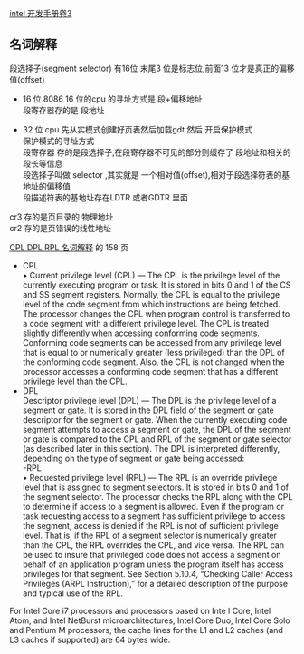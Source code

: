 [intel 开发手册卷3](https://software.intel.com/sites/default/files/managed/a4/60/325384-sdm-vol-3abcd.pdf)   

## 名词解释   
段选择子(segment selector) 有16位 末尾3 位是标志位,前面13 位才是真正的偏移值(offset)  

- 16 位 8086 
16 位的cpu 的寻址方式是 段+偏移地址  
段寄存器存的是 段地址   

- 32 位  cpu 
先从实模式创建好页表然后加载gdt 然后 开启保护模式   
保护模式的寻址方式   
段寄存器 存的是段选择子,在段寄存器不可见的部分则缓存了 段地址和相关的段长等信息     
段选择子叫做 selector ,其实就是 一个相对值(offset),相对于段选择符表的基地址的偏移值  
段描述符表的基地址存在LDTR 或者GDTR 里面  

cr3 存的是页目录的 物理地址  
cr2 存的是页错误的线性地址  

[CPL DPL RPL 名词解释](https://software.intel.com/sites/default/files/managed/a4/60/325384-sdm-vol-3abcd.pdf) 的 158 页  

- CPL  
• Current privilege level (CPL) — The CPL is the privilege level of the currently executing program or task. It
is stored in bits 0 and 1 of the CS and SS segment registers. Normally, the CPL is equal to the privilege level of
the code segment from which instructions are being fetched. The processor changes the CPL when program
control is transferred to a code segment with a different privilege level. The CPL is treated slightly differently
when accessing conforming code segments. Conforming code segments can be accessed from any privilege
level that is equal to or numerically greater (less privileged) than the DPL of the conforming code segment.
Also, the CPL is not changed when the processor accesses a conforming code segment that has a different
privilege level than the CPL.
- DPL  
Descriptor privilege level (DPL) — The DPL is the privilege level of a segment or gate. It is stored in the DPL
field of the segment or gate descriptor for the segment or gate. When the currently executing code segment
attempts to access a segment or gate, the DPL of the segment or gate is compared to the CPL and RPL of the
segment or gate selector (as described later in this section). The DPL is interpreted differently, depending on
the type of segment or gate being accessed:  
-RPL  
• Requested privilege level (RPL) — The RPL is an override privilege level that is assigned to segment
selectors. It is stored in bits 0 and 1 of the segment selector. The processor checks the RPL along with the CPL
to determine if access to a segment is allowed. Even if the program or task requesting access to a segment has
sufficient privilege to access the segment, access is denied if the RPL is not of sufficient privilege level. That is,
if the RPL of a segment selector is numerically greater than the CPL, the RPL overrides the CPL, and vice versa.
The RPL can be used to insure that privileged code does not access a segment on behalf of an application
program unless the program itself has access privileges for that segment. See Section 5.10.4, “Checking Caller
Access Privileges (ARPL Instruction),” for a detailed description of the purpose and typical use of the RPL.

For Intel Core i7 processors and processors based on Inte
l Core, Intel Atom, and Intel NetBurst microarchitectures, 
Intel Core Duo, Intel Core Solo and Pentium M processors, the cache lines for the L1 and L2 caches (and L3 caches 
if supported) are 64 bytes wide.


